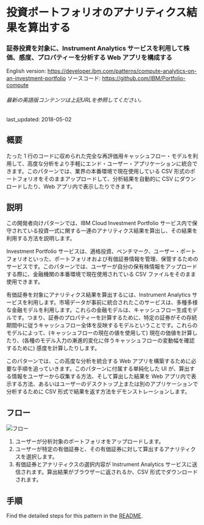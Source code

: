 # 投資ポートフォリオのアナリティクス結果を算出する

### 証券投資を対象に、Instrument Analytics サービスを利用して株価、感度、プロパティーを分析する Web アプリを構成する

English version: https://developer.ibm.com/patterns/compute-analytics-on-an-investment-portfolio
  ソースコード: https://github.com/IBM/Portfolio-compute

###### 最新の英語版コンテンツは上記URLを参照してください。
last_updated: 2018-05-02

 ## 概要

たった 1 行のコードに収められた完全な再評価用キャッシュフロー・モデルを利用して、高度な分析をより手軽にエンド・ユーザー・アプリケーションに統合できます。このパターンでは、業界の本番環境で現在使用している CSV 形式のポートフォリオをそのままアップロードして、分析結果を自動的に CSV にダウンロードしたり、Web アプリ内で表示したりできます。

## 説明

この開発者向けパターンでは、IBM Cloud Investment Portfolio サービス内で保守されている投資一式に関する一連のアナリティクス結果を算出し、その結果を利用する方法を説明します。

Investment Portfolio サービスは、適格投資、ベンチマーク、ユーザー・ポートフォリオといった、ポートフォリオおよび有価証券情報を管理、保管するためのサービスです。このパターンでは、ユーザーが自分の保有株情報をアップロードする際に、金融機関の本番環境で現在使用されている CSV ファイルをそのまま使用できます。

有価証券を対象にアナリティクス結果を算出するには、Instrument Analytics サービスを利用します。市場データが事前に統合されたこのサービスは、多種多様な金融モデルを利用します。これらの金融モデルは、キャッシュフロー生成モデルです。つまり、証券のプロパティーを計算するために、特定の証券がその存続期間中に従うキャッシュフロー全体を反映するモデルということです。これらのモデルによって、(キャッシュフローの現在の値を使用して) 現在の価値を計算したり、(各種のモデル入力の漸進的変化に伴うキャッシュフローの変動幅を確認するために) 感度を計算したりします。

このパターンでは、この高度な分析を統合する Web アプリを構築するために必要な手順を追っていきます。このパターンに付属する単純化した UI が、算出する情報をユーザーから収集する方法、そして算出した結果を Web アプリ内で表示する方法、あるいはユーザーのデスクトップ上または別のアプリケーションで分析するために CSV 形式で結果を返す方法をデモンストレーションします。

## フロー

![フロー](../../images/Computing-Analytics-on-an-Investment-Portfolio-arch-flow.png)

1. ユーザーが分析対象のポートフォリオをアップロードします。
2. ユーザーが特定の有価証券と、その有価証券に対して算出するアナリティクスを選択します。
3. 有価証券とアナリティクスの選択内容が Instrument Analytics サービスに送信されます。算出結果がブラウザーに返されるか、CSV 形式でダウンロードされます。

## 手順

Find the detailed steps for this pattern in the [README](https://github.com/IBM/Portfolio-compute).
